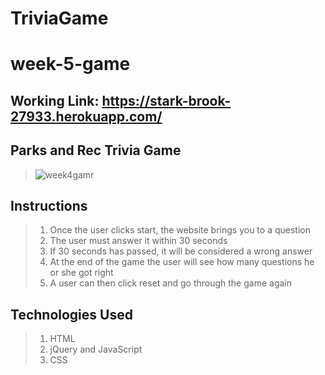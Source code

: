 # TriviaGame

# week-5-game

## Working Link: https://stark-brook-27933.herokuapp.com/

## Parks and Rec Trivia Game
  > ![week4gamr](https://cloud.githubusercontent.com/assets/18745344/20451247/11c11be8-adac-11e6-8b15-8f985cd9530d.gif)
  
## Instructions
  > 1. Once the user clicks start, the website brings you to a question
  > 2. The user must answer it within 30 seconds
  > 3. If 30 seconds has passed, it will be considered a wrong answer
  > 3. At the end of the game the user will see how many questions he or she got right
  > 4. A user can then click reset and go through the game again
  
## Technologies Used
  > 1. HTML
  > 2. jQuery and JavaScript
  > 3. CSS
